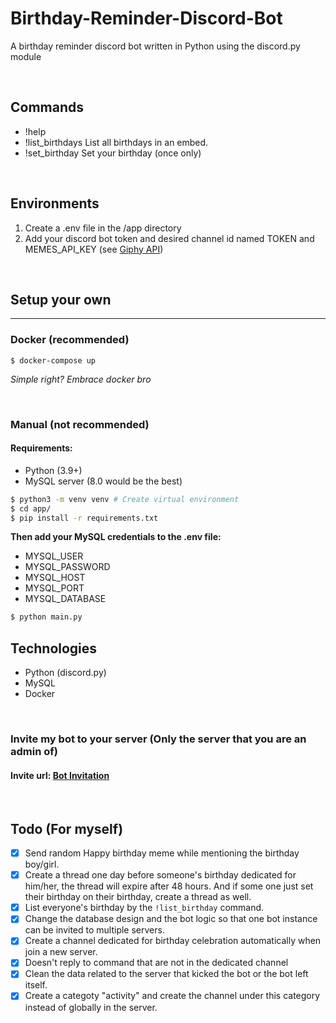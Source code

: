 # Birthday-Reminder-Discord-Bot
A birthday reminder discord bot written in Python using the discord.py module

<br>


## Commands
- !help
- !list_birthdays List all birthdays in an embed.
- !set_birthday Set your birthday (once only)

<br>

## Environments
1. Create a .env file in the /app directory
2. Add your discord bot token and desired channel id named TOKEN and MEMES_API_KEY (see <a href="https://developers.giphy.com/" target="_blank">Giphy API</a>)

<br>

## Setup your own
<hr>

### **Docker** (recommended)
```
$ docker-compose up
```
*Simple right? Embrace docker bro*

<br>

### **Manual** (not recommended)
#### Requirements:
- Python (3.9+)
- MySQL server (8.0 would be the best)

```Bash
$ python3 -m venv venv # Create virtual environment
$ cd app/
$ pip install -r requirements.txt
```
**Then add your MySQL credentials to the .env file:**
- MYSQL_USER
- MYSQL_PASSWORD
- MYSQL_HOST
- MYSQL_PORT
- MYSQL_DATABASE
```Bash
$ python main.py
```

## Technologies
- Python (discord.py)
- MySQL
- Docker

<br>

### Invite my bot to your server (Only the server that you are an admin of)
#### Invite url: <a href="https://discord.com/api/oauth2/authorize?client_id=1099215833374408795&permissions=543313886288&scope=bot" target="_blank">Bot Invitation</a>

<br>

## Todo (For myself)
- [x] Send random Happy birthday meme while mentioning the birthday boy/girl.
- [x] Create a thread one day before someone's birthday dedicated for him/her, the thread will expire after 48 hours. And if some one just set their birthday on their birthday, create a thread as well.
- [x] List everyone's birthday by the ```!list_birthday``` command.
- [x] Change the database design and the bot logic so that one bot instance can be invited to multiple servers.
- [x] Create a channel dedicated for birthday celebration automatically when join a new server.
- [x] Doesn't reply to command that are not in the dedicated channel
- [x] Clean the data related to the server that kicked the bot or the bot left itself.
- [x] Create a categoty "activity" and create the channel under this category instead of globally in the server.